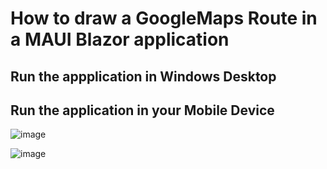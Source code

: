 # How to draw a GoogleMaps Route in a MAUI Blazor application

## Run the appplication in Windows Desktop



## Run the application in your Mobile Device

![image](https://github.com/user-attachments/assets/cc5598aa-d8ab-4817-9412-20a4b45fc4c2)

![image](https://github.com/user-attachments/assets/67df35f1-36e4-43c6-bf80-80ab3c91e661)


